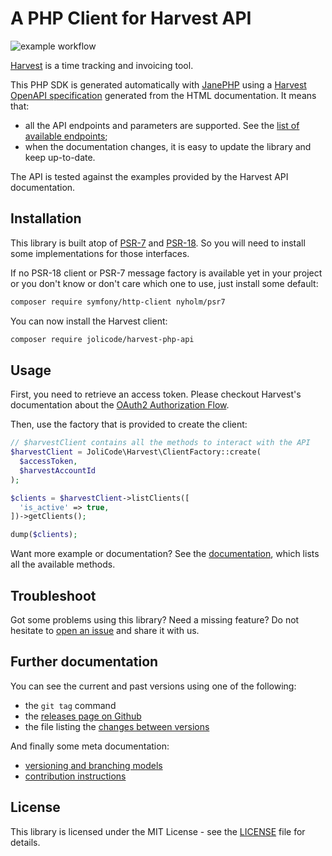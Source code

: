 # A PHP Client for Harvest API

![example workflow](https://github.com/jolicode/harvest-php-api/actions/workflows/tests.yml/badge.svg)

[Harvest](https://www.getharvest.com/) is a time tracking and invoicing tool.

This PHP SDK is generated automatically with [JanePHP](https://github.com/janephp/janephp) using a [Harvest OpenAPI specification](https://github.com/jolicode/harvest-openapi-generator/) generated from the HTML documentation. It means that:

 * all the API endpoints and parameters are supported. See the [list of available endpoints](doc/index.md#available-operations);
 * when the documentation changes, it is easy to update the library and keep up-to-date.

The API is tested against the examples provided by the Harvest API documentation.

## Installation

This library is built atop of [PSR-7](https://www.php-fig.org/psr/psr-7/) and
[PSR-18](https://www.php-fig.org/psr/psr-18/). So you will need to install some
implementations for those interfaces.

If no PSR-18 client or PSR-7 message factory is available yet in your project
or you don't know or don't care which one to use, just install some default:

```bash
composer require symfony/http-client nyholm/psr7
```

You can now install the Harvest client:

```bash
composer require jolicode/harvest-php-api
```

## Usage

First, you need to retrieve an access token. Please checkout Harvest's documentation about the [OAuth2 Authorization Flow](https://help.getharvest.com/api-v2/authentication-api/authentication/authentication/#for-server-side-applications).

Then, use the factory that is provided to create the client:

```php
// $harvestClient contains all the methods to interact with the API
$harvestClient = JoliCode\Harvest\ClientFactory::create(
  $accessToken,
  $harvestAccountId
);

$clients = $harvestClient->listClients([
  'is_active' => true,
])->getClients();

dump($clients);
```

Want more example or documentation? See the [documentation](doc/index.md), which lists all the available methods.

## Troubleshoot

Got some problems using this library? Need a missing feature?
Do not hesitate to [open an issue](https://github.com/jolicode/harvest-php-api/issues)
and share it with us.

## Further documentation

You can see the current and past versions using one of the following:

* the `git tag` command
* the [releases page on Github](https://github.com/jolicode/harvest-php-api/releases)
* the file listing the [changes between versions](CHANGELOG.md)

And finally some meta documentation:

* [versioning and branching models](VERSIONING.md)
* [contribution instructions](CONTRIBUTING.md)

## License

This library is licensed under the MIT License - see the [LICENSE](LICENSE.md)
file for details.
